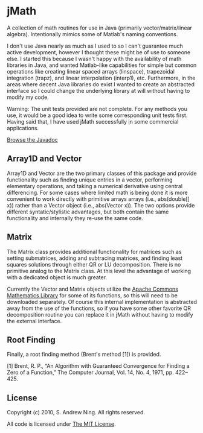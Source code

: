 jMath
=====

A collection of math routines for use in Java (primarily vector/matrix/linear algebra).  Intentionally mimics some of Matlab's naming conventions.

I don't use Java nearly as much as I used to so I can't guarantee much active development, however I thought these might be of use to someone else.  I started this because I wasn't happy with the availability of math libraries in Java, and wanted Matlab-like capabilities for simple but common operations like creating linear spaced arrays (linspace), trapezoidal integration (trapz), and linear interpolation (interp1), etc.  Furthermore, in the areas where decent Java libraries do exist I wanted to create an abstracted interface so I could change the underlying library at will without having to modify my code.

Warning: The unit tests provided are not complete.  For any methods you use, it would be a good idea to write some corresponding unit tests first.  Having said that, I have used jMath successfully in some commercial applications.

[Browse the Javadoc](http://htmlpreview.github.io/?https://github.com/andrewning/jMath/blob/master/javadoc/index.html)

Array1D and Vector
------------------

Array1D and Vector are the two primary classes of this package and provide functionality such as finding unique entries in a vector, performing elementary operations, and taking a numerical derivative using central differencing.  For some cases where limited math is being done it is more convenient to work directly with primitive arrays arrays (i.e., abs(double[] x)) rather than a Vector object (i.e., abs(Vector x)).  The two options provide different syntatic/stylistic advantages, but both contain the same functionality  and internally they re-use the same code.

Matrix
------

The Matrix class provides additional functionality for matrices such as setting submatrices, adding and subtracing matrices, and finding least squares solutions through either QR or LU decomposition.  There is no primitive analog to the Matrix class.  At this level the advantage of working with a dedicated object is much greater.

Currently the Vector and Matrix objects utilize the [Apache Commons Mathematics Library](http://commons.apache.org/proper/commons-math/) for some of its functions, so this will need to be downloaded separately.  Of course this internal implementation is abstracted away from the use of the functions, so if you have some other favorite QR decomposition routine you can replace it in jMath without having to modify the external interface.

Root Finding
------------

Finally, a root finding method (Brent's method [1]) is provided.

[1] Brent, R. P., “An Algorithm with Guaranteed Convergence for Finding a Zero of a Function,” The Computer Journal, Vol. 14, No. 4, 1971, pp. 422–425.

License
-------

Copyright (c) 2010, S. Andrew Ning.  All rights reserved.

All code is licensed under [The MIT License](http://opensource.org/licenses/mit-license.php).
